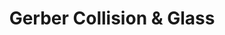 ---
title: "Gerber Collision & Glass"
url: /tallahassee/gerber-collision-und-glass/
shop: Autowerkstatt
---